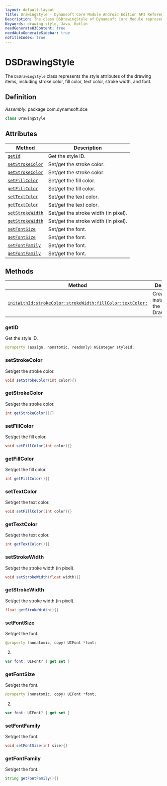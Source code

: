 ```yaml
---
layout: default-layout
Title: DrawingStyle - Dynamsoft Core Module Android Edition API Reference
Description: The class DSDrawingStyle of Dynamsoft Core Module represents the style attributes of the drawing items, including stroke color, fill color, text color, stroke width, and font.
Keywords: drawing style, Java, Kotlin
needGenerateH3Content: true
needAutoGenerateSidebar: true
noTitleIndex: true
---
```


# DSDrawingStyle

The `DSDrawingStyle` class represents the style attributes of the drawing items, including stroke color, fill color, text color, stroke width, and font.

## Definition

*Assembly:* package com.dynamsoft.dce

```java
class DrawingStyle
```

## Attributes

| Method | Description |
|------- |-------------|
| [`getId`](#getid) | Get the style ID. |
| [`setStrokeColor`](#setstrokecolor) | Set/get the stroke color. |
| [`getStrokeColor`](#getstrokecolor) | Set/get the stroke color. |
| [`setFillColor`](#setfillcolor) | Set/get the fill color. |
| [`getFillColor`](#getfillcolor) | Set/get the fill color. |
| [`setTextColor`](#settextcolor) | Set/get the text color. |
| [`getTextColor`](#gettextcolor) | Set/get the text color. |
| [`setStrokeWidth`](#setstrokewidth) | Set/get the stroke width (in pixel). |
| [`getStrokeWidth`](#getstrokewidth) | Set/get the stroke width (in pixel). |
| [`setFontSize`](#setfontsize) | Set/get the font. |
| [`getFontSize`](#getfontsize) | Set/get the font. |
| [`setFontFamily`](#setfontfamily) | Set/get the font. |
| [`getFontFamily`](#getfontfamily) | Set/get the font. |

## Methods

| Method | Description |
|------- |-------------|
| [`initWithId:strokeColor:strokeWidth:fillColor:textColor:`](#initwithidstrokecolorstrokewidthfillcolortextcolor) | Create an instance of the DrawingStyle. |

### getID

Get the style ID.

```java
@property (assign, nonatomic, readonly) NSInteger styleId;
```

### setStrokeColor

Set/get the stroke color.

```java
void setStrokeColor(int color){}
```

### getStrokeColor

Set/get the stroke color.

```java
int getStrokeColor(){}
```

### setFillColor

Set/get the fill color.

```java
void setFillColor(int color){}
```

### getFillColor

Set/get the fill color.

```java
int getFillColor(){}
```

### setTextColor

Set/get the text color.

```java
void setFillColor(int color){}
```

### getTextColor

Set/get the text color.

```java
int getTextColor(){}
```

### setStrokeWidth

Set/get the stroke width (in pixel).

```java
void setStrokeWidth(float width){}
```

### getStrokeWidth

Set/get the stroke width (in pixel).

```java
float getStrokeWidth(){}
```

### setFontSize

Set/get the font.

```java
@property (nonatomic, copy) UIFont *font;
```
2. 
```kotlin
var font: UIFont? { get set }
```

### getFontSize

Set/get the font.

```java
@property (nonatomic, copy) UIFont *font;
```
2. 
```kotlin
var font: UIFont? { get set }
```

### setFontFamily

Set/get the font.

```java
void setFontSize(int size){}
```

### getFontFamily

Set/get the font.

```java
String getFontFamily(){}
```
